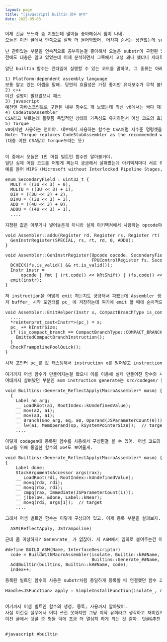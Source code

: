 ```yaml
---
layout: page
title: "[javascript] builtin 함수 분석"
date: 2022-05-03
---
```


<pre>
어제 긴글 쓰느라 좀 지쳤는데 많이들 좋아해줘서 힘이 나네.
오늘은 이전 글에서 안쪽으로 살짝 더 들어와봤어. 어차피 순서는 상관없는데 substr도 연관된거니 한번 보고오길 ㅊㅊ

난 관련있는 부분을 연속적으로 공부하는걸 좋아해서 오늘은 substr이 구현된 방식인 builtin 함수에 대해 볼거야.
전에도 대충은 알고 있었는데 어제 분석하면서 그쪽에서 고생 꽤나 했더니 제대로 알고 싶어지더라고.

알단 builtin 함수는 런타임에 실행할 수 있는 코드를 말하고, 그 종류는 아래 다섯개가 있어.

1) Platform-dependent assembly language 
보통 알고 있는 어셈을 말해. 당연히 효율성은 가장 좋지만 유지보수가 무척 불편하지. 언어 자체의 난이도도 있지만 cpu 아키텍쳐에 따른 분기가 유지보수에 어려움을 주기도 하고. v8코드에서 보면 src/codegen 하위 폴더로 cpu 아키텍쳐 별 폴더가 있는데 거기에 11개 있더라.
2) c++
이건 설명이 필요없으니 패스
3) javascript
예전엔 자바스크립트로 구현된 내부 함수도 꽤 보였는데 최신 v8에서는 싹다 재구현했나 보더라고. 아무래도 js로 구현되어 있으면 가독성이 월등히 좋긴 한데 성능은 제일 떨어져서 바꿨나봐.
4) CodeStubAssembler
CSA라고 부르는데 플랫폼 독립적인 상태와 가독성도 유지하면서 어셈 코드의 효율성을 가지고 있는 방식이야. 추상화된 저수준 primitive 명령셋인데 이건 며칠 파야되는 내용이라 나중에 볼거야.
5) Torque
v8에서만 사용하는 언어야. 내부에서 사용하는 함수는 CSA처럼 저수준 명령셋을 사용하기 때문에 CSA로 구현된 내용이 torque로 옮겨가고 있어. CSA 문서를 봐도 이렇게 나와있고.
Note: Torque replaces CodeStubAssembler as the recommended way to implement new builtins.
(대충 이젠 CSA말고 torque쓰라는 뜻)


이 중에서 오늘은 1번 어셈 빌트인 함수만 알아볼거야.
일단 실제 어셈 코드를 어떻게 짜는지 궁금해서 살펴봤는데 아키텍쳐마다 서로 워낙 다르다보니 opcode 저장이나 추상화 깊이, 방식조차 다른 것도 흥미롭더라고. 
예를 들어 MIPS (Microsoft without Interlocked Pipeline Stages, 흔히 RISC로 알고 있는) 아키텍쳐를 보면 constants-mips.h 헤더 파일에 해당 아키텍쳐의 기본 명령어 셋을 enum으로 다 넣어놨어. 이렇게.

enum SecondaryField : uint32_t {
  MULT = ((3U << 3) + 0),
  MULTU = ((3U << 3) + 1),
  DIV = ((3U << 3) + 2),
  DIVU = ((3U << 3) + 3),
  ADD = ((4U << 3) + 0),
  ADDU = ((4U << 3) + 1),
  ....

지정된 값은 아무거나 넣어놓은게 아니라 실제 아키텍쳐에서 사용하는 opcode야. 실제 사용 예를 보면 이렇게 되어있는데 GenInstrRegister함수에서 instruction 을 구성하고 emit 하는걸 볼 수 있어

void Assembler::addu(Register rd, Register rs, Register rt) {
  GenInstrRegister(SPECIAL, rs, rt, rd, 0, ADDU);
}

void Assembler::GenInstrRegister(Opcode opcode, SecondaryField fmt, Register rt,
                                 FPUControlRegister fs, SecondaryField func) {
  DCHECK(fs.is_valid() && rt.is_valid());
  Instr instr =
      opcode | fmt | (rt.code() << kRtShift) | (fs.code() << kFsShift) | func;
  emit(instr);
}

저 instruction을 어떻게 emit 하는지도 궁금해서 파봤는데 Assembler 생성자에서 byte* 를 받아서 buffer_ 변수에 넣어주는데 비어있으면 kDefaultBufferSize (4KB)만큼 memory alloc 해서 공간을 만들어 두게 돼.
저 buffer_ 시작 포인터를 pc_ 에 저장하는데 여기에 emit 할 때에 순차적으로 늘어나면서 저장하게 돼. 여기서 생성자까지는 공통으로 사용하는 assembler.cc에서 구현하는데 emit은 매 아키텍쳐마다 구현부가 따로 있어. 여기서는 MIPS 구현부를 볼게. (assembler-mips-inl.h)

void Assembler::EmitHelper(Instr x, CompactBranchType is_compact_branch) {
  ....
  *reinterpret_cast&lt;Instr*>(pc_) = x;
  pc_ += kInstrSize;
  if (is_compact_branch == CompactBranchType::COMPACT_BRANCH) {
    EmittedCompactBranchInstruction();
  }
  CheckTrampolinePoolQuick();
}

시작 포인터 pc_를 값 캐스팅해서 instruction x를 밀어넣고 instruction 사이즈만큼 포인터를 증가시킨걸 볼 수 있어. 이렇게 emit할 때마다 buffer_에 instruction이 차곡차곡 쌓이고 이게 결국 실행 코드가 될거야.

여기까지 어셈 함수가 만들어지는걸 봤으니 이를 이용해 실제 만들어진 함수와 사용을 어떻게 하는지도 봐야겠지?
여태까지 살펴봤던 부분인 asm instruction generate는 src/codegen/ 폴더 아래에 있고, 이제 살펴볼 곳은 빌트인 함수의 구현부인 src/builtsin 폴더야. 해당 폴더 아래에는 codegen과 마찬가지로 아키텍쳐 별 폴더로 분리되어 구현부가 따로 존재하는데 builtins-mips.cc에서 함수 하나를 보면,

void Builtins::Generate_ReflectApply(MacroAssembler* masm) {
  {
    Label no_arg;
    __ LoadRoot(a1, RootIndex::kUndefinedValue);
    __ mov(a2, a1);
    __ mov(a3, a1);
    __ Branch(&no_arg, eq, a0, Operand(JSParameterCount(0)));
    __ lw(a1, MemOperand(sp, kSystemPointerSize));  // target
    ....

이렇게 codegen에 등록된 함수를 사용해서 구성된걸 볼 수 있어. 어셈 코드의 가장 큰 단점인 가독성이 떨어지는걸 보완하기 위해 코드 단락마다 주석으로 이게 무슨 행동을 하는건지 써있는데 보통은 봐도 모르긴 마찬가지야. 왜냐하면 레지스터 종류도 다 알아야 하고, 그 특성도 이해하면서 해당 동작을 사용해야하는데 MIPS 어셈 써본 사람? ㅋㅋ 진짜 어쩌다가 한번씩 보는 언어인데 이게 아키텍쳐마다 다르다고 한다면 유지보수가 힘든건 누구라도 알겠지?
비교를 위해 동일한 함수의 x64도 보여줄게.

void Builtins::Generate_ReflectApply(MacroAssembler* masm) {
{
    Label done;
    StackArgumentsAccessor args(rax);
    __ LoadRoot(rdi, RootIndex::kUndefinedValue);
    __ movq(rdx, rdi);
    __ movq(rbx, rdi);
    __ cmpq(rax, Immediate(JSParameterCount(1)));
    __ j(below, &done, Label::kNear);
    __ movq(rdi, args[1]);  // target
    ....

그래서 어셈 빌트인 함수는 이렇게 구성되어 있고, 이제 등록 부분을 살펴보자. 이전에 substr이 등록되었던 그 파일 있지?builtins-definition.h 파일에서 모든 빌트인 함수가 등록되는데 여기에 아까 생성한 ReflectApply 함수가 이렇게 등록돼.

  ASM(ReflectApply, JSTrampoline)

근데 좀 이상하지? Genenrate_ 가 없잖아. 저 ASM에서 임의로 붙여주는건 아닐까? 맞아. 정답이야. ASM은 이런 define문으로 구성되어 있어서 Generate_##Name 구현체와 Name을 엮어줘. 그리고 k##Name 함수 코드도 연결시켜주고.

#define BUILD_ASM(Name, InterfaceDescriptor)                        \
  code = BuildWithMacroAssembler(isolate, Builtin::k##Name,         \
                                 Builtins::Generate_##Name, #Name); \
  AddBuiltin(builtins, Builtin::k##Name, code);                     \
  index++;

등록된 빌트인 함수의 사용은 substr처럼 동일하게 등록할 때 연결했던 함수 코드를 넣으면 안에서 함수 찾아다가 호출하는 방식이야.

Handle&lt;JSFunction> apply = SimpleInstallFunction(isolate_, reflect, "apply", Builtin::kReflectApply, 3, false);
 

여기까지 어셈 빌트인 함수의 생성, 등록, 사용까지 알아봤어.
사실 이런걸 실무에서 어디 쓰진 못하지만 그냥 지적 유희라고 생각하고 재미있게 읽어줘.
이전 글에서 덧글 준 형들 덕에 조금 더 열심히 하게 되는 것 같아. 덧글&추천 고마워.


#javascript #builtin
